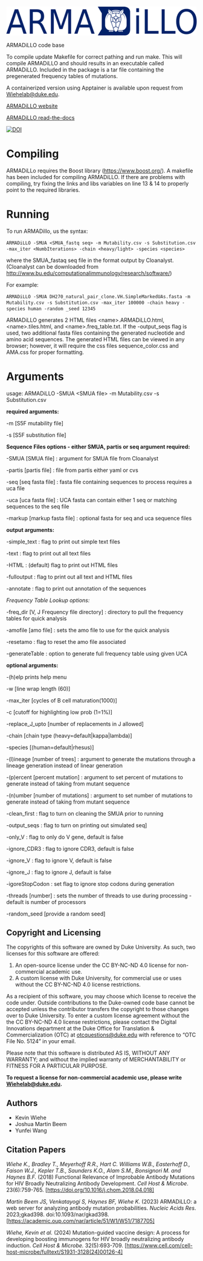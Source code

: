 ![Alt text](logos/logoD.png?raw=true "ARMADiLLO log")

ARMADiLLO code base

To compile update Makefile for correct pathing and run make. This will compile ARMADiLLO and should results in an executable called ARMADiLLO. Included in the package is a tar file containing the pregenerated frequency tables of mutations.

A containerized version using Apptainer is available upon request from Wiehelab@duke.edu.

[ARMADiLLO website](https://armadillo.dhvi.duke.edu/)

[ARMADiLLO read-the-docs](https://armadillo-docs.readthedocs.io/en/latest/index.html)

[![DOI](https://zenodo.org/badge/455586018.svg)](https://zenodo.org/badge/latestdoi/455586018)

# Compiling
ARMADiLLo requires the Boost library (https://www.boost.org/).
A makefile has been included for compiling ARMADiLLO. If there are problems with compiling, try fixing the links and libs variables on line 13 & 14 to properly point to the required libraries.

# Running

To run ARMADillo, us the syntax:

```
ARMADiLLO -SMUA <SMUA_fastq seq> -m Mutability.csv -s Substitution.csv -max_iter <NumbIterations> -chain <heavy/light> -species <species>
```
where the SMUA_fastaq seq file in the format output by Cloanalyst. (Cloanalyst can be downloaded from http://www.bu.edu/computationalimmunology/research/software/)

For example:
```
ARMADiLLO -SMUA DH270_natural_pair_clone.VH.SimpleMarkedUAs.fasta -m Mutability.csv -s Substitution.csv -max_iter 100000 -chain heavy -species human -random _seed 12345
```
ARMADiLLO generates 2 HTML files \<name\>.ARMADiLLO.html, \<name\>.tiles.html, and \<name\>.freq_table.txt. If the -output_seqs flag is used, two additional fasta files containing the generated nucleotide and amino acid sequences. The generated HTML files can be viewed in any browser; however, it will require the css files sequence_color.css and AMA.css for proper formatting.

# Arguments
usage: ARMADiLLO -SMUA \<SMUA file\> -m Mutability.csv -s Substitution.csv <optional arguments>

**required arguments:**

-m \[S5F mutability file\]

-s \[S5F substitution file\]
	 
**Sequence Files options - either SMUA, partis or seq argument required:**

-SMUA \[SMUA file\] : argument for SMUA file from Cloanalyst
	 
-partis \[partis file\] : file from partis either yaml or cvs
	 
-seq \[seq fasta file\] : fasta file containing sequences to process requires a uca file
	 
-uca \[uca fasta file\] : UCA fasta can contain either 1 seq or matching sequences to the seq file
	 
-markup \[markup fasta file\] : optional fasta for seq and uca sequence files
	 
**output arguments\:**

-simple_text : flag to print out simple text files
	 
-text : flag to print out all text files
	 
-HTML : \(default\) flag to print out HTML files
	 
-fulloutput : flag to print out all text and HTML files
	 
-annotate : flag to print out annotation of the sequences
	 
*Frequency Table Lookup options\:*

-freq_dir \[V, J Frequency file directory\] : directory to pull the frequency tables for quick analysis
	 
-amofile \[amo file\] : sets the amo file to use for the quick analysis
	 
-resetamo   : flag to reset the amo file associated
	 
-generateTable : option to generate full frequency table using given UCA
	 
**optional arguments\:**

-\(h\)elp prints help menu
	 
-w \[line wrap length \(60)\]
	 
-max_iter \[cycles of B cell maturation\(1000)\]
	 
-c \[cutoff for highlighting low prob \(1=1%)\]
	 
-replace_J_upto \[number of replacements in J allowed\]
	 
-chain \[chain type \(heavy=default|kappa|lambda)\]
	 
-species \[\(human=default|rhesus)\]
	 
-\(l)ineage \[number of trees\] : argument to generate the mutations through a lineage generation instead of linear generation
	 
-\(p)ercent \[percent mutation\] : argument to set percent of mutations to generate instead of taking from mutant sequence
	 
-\(n)umber \[number of mutations\] : argument to set number of mutations to generate instead of taking from mutant sequence
	 
-clean_first : flag to turn on cleaning the SMUA prior to running
	 
-output_seqs : flag to turn on printing out simulated seq\]
	 
-only_V      : flag to only do V gene, default is false
	 
-ignore_CDR3 : flag to ignore CDR3, default is false
	 
-ignore_V    : flag to ignore V, default is false
	 
-ignore_J    : flag to ignore J, default is false
	 
-igoreStopCodon : set flag to ignore stop codons during generation
	 
-threads \[number\] : sets the number of threads to use during processing - default is number of processors
	 
-random_seed \[provide a random seed\]

## Copyright and Licensing

The copyrights of this software are owned by Duke University. As such, two licenses for this software are offered:
1. An open-source license under the CC BY-NC-ND 4.0 license for non-commercial academic use.
2. A custom license with Duke University, for commercial use or uses without the CC BY-NC-ND 4.0 license restrictions.

As a recipient of this software, you may choose which license to receive the code under. Outside contributions to the Duke-owned code base cannot be accepted unless the contributor transfers the copyright to those changes over to Duke University. To enter a custom license agreement without the the CC BY-NC-ND 4.0 license restrictions, please contact the Digital Innovations department at the Duke Office for Translation & Commercialization (OTC) at otcquestions@duke.edu with reference to “OTC File No. 5124” in your email.

Please note that this software is distributed AS IS, WITHOUT ANY WARRANTY; and without the implied warranty of MERCHANTABILITY or FITNESS FOR A PARTICULAR PURPOSE.

**To request a license for non-commercial academic use, please write Wiehelab@duke.edu.**

## Authors

* Kevin Wiehe
* Joshua Martin Beem
* Yunfei Wang

## Citation Papers

*Wiehe K., Bradley T., Meyerhoff R.R., Hart C. Williams W.B., Easterhoff D., Faison W.J., Kepler T.B., Saunders K.O., Alam S.M., Bonsignori M. and Haynes B.F.* (2018) Functional Relevance of Improbable Antibody Mutations for HIV Broadly Neutralizing Antibody Development. *Cell Host & Microbe*. 23(6):759-765.
[https://doi.org/10.1016/j.chom.2018.04.018]

*Martin Beem JS, Venkatayogi S, Haynes BF, Wiehe K.* (2023) ARMADiLLO: a web server for analyzing antibody mutation probabilities. *Nucleic Acids Res*. 2023;gkad398. doi:10.1093/nar/gkad398. [https://academic.oup.com/nar/article/51/W1/W51/7187705]

*Wiehe, Kevin et al.* (2024) Mutation-guided vaccine design: A process for developing boosting immunogens for HIV broadly neutralizing antibody induction. *Cell Host & Microbe.* 32(5):693-709. [https://www.cell.com/cell-host-microbe/fulltext/S1931-3128(24)00126-4]
